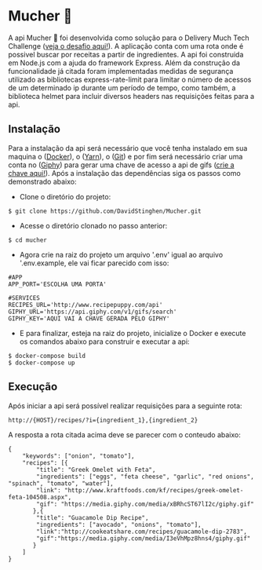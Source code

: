 # Mucher :taco:

A api Mucher :taco: foi desenvolvida como solução para o Delivery Much Tech Challenge ([veja o desafio aqui!](https://github.com/delivery-much/challenge)). A aplicação conta com uma rota onde é possivel buscar por receitas a partir de ingredientes. A api foi construida em Node.js com a ajuda do framework Express.
Além da construção da funcionalidade já citada foram implementadas medidas de segurança utilizado as bibliotecas express-rate-limit para limitar o número de acessos de um determinado ip durante um período de tempo, como também, a biblioteca helmet para incluir diversos headers nas requisições feitas para a api.

## Instalação

Para a instalação da api será necessário que você tenha instalado em sua maquina o ([Docker](https://docs.docker.com/get-docker/)), o ([Yarn](https://classic.yarnpkg.com/en/docs/install/#windows-stable)), o ([Git](https://git-scm.com/downloads)) e por fim será necessário criar uma conta no ([Giphy](https://developers.giphy.com/)) para gerar uma chave de acesso a api de gifs ([crie a chave aqui!](https://developers.giphy.com/dashboard/)). Após a instalação das dependências siga os passos como demonstrado abaixo:

- Clone o diretório do projeto:
```
$ git clone https://github.com/DavidStinghen/Mucher.git
```

- Acesse o diretório clonado no passo anterior:
```
$ cd mucher
```

- Agora crie na raiz do projeto um arquivo '.env' igual ao arquivo '.env.example, ele vai ficar parecido com isso:
```
#APP
APP_PORT='ESCOLHA UMA PORTA'

#SERVICES
RECIPES_URL='http://www.recipepuppy.com/api'
GIPHY_URL='https://api.giphy.com/v1/gifs/search'
GIPHY_KEY='AQUI VAI A CHAVE GERADA PELO GIPHY'
```

- E para finalizar, esteja na raiz do projeto, inicialize o Docker e execute os comandos abaixo para construir e executar a api:
```
$ docker-compose build
$ docker-compose up
```

## Execução

Após iniciar a api será possível realizar requisições para a seguinte rota:
```
http://{HOST}/recipes/?i={ingredient_1},{ingredient_2}
```

A resposta a rota citada acima deve se parecer com o conteudo abaixo:
```
{
	"keywords": ["onion", "tomato"],
	"recipes": [{
		"title": "Greek Omelet with Feta",
		"ingredients": ["eggs", "feta cheese", "garlic", "red onions", "spinach", "tomato", "water"],
		"link": "http://www.kraftfoods.com/kf/recipes/greek-omelet-feta-104508.aspx",
		"gif": "https://media.giphy.com/media/xBRhcST67lI2c/giphy.gif"
	   },{
		"title": "Guacamole Dip Recipe",
		"ingredients": ["avocado", "onions", "tomato"],
		"link":"http://cookeatshare.com/recipes/guacamole-dip-2783",
		"gif":"https://media.giphy.com/media/I3eVhMpz8hns4/giphy.gif"
	   }
	]
}
```
